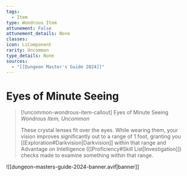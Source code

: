 ```yaml
---
tags:
  - Item
type: Wondrous Item
attunement: False
attunement_details: None
classes:
icon: LiComponent
rarity: Uncommon
type_details: None
sources: 
  - "[[Dungeon Master's Guide 2024]]"
---
```

# Eyes of Minute Seeing
>[!uncommon-wondrous-item-callout] Eyes of Minute Seeing
>_Wondrous Item, Uncommon_
>
>These crystal lenses fit over the eyes. While wearing them, your vision improves significantly out to a range of 1 foot, granting you [[Exploration#Darkvision\|Darkvision]] within that range and Advantage on Intelligence ([[Proficiency#Skill List\|Investigation]]) checks made to examine something within that range.
>


![[dungeon-masters-guide-2024-banner.avif|banner]]